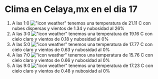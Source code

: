 # Clima en Celaya,mx en el dia 17

1. A las 1:0 !["icon weather"](http://openweathermap.org/img/w/03n.png) tenemos una temperatura de 21.11 C con nubes dispersas y  vientos de 1.34 y nubosidad al 26%
1. A las 3:0 !["icon weather"](http://openweathermap.org/img/w/01n.png) tenemos una temperatura de 19.16 C con cielo claro y  vientos de 0.18 y nubosidad al 0%
1. A las 5:0 !["icon weather"](http://openweathermap.org/img/w/01n.png) tenemos una temperatura de 17.77 C con cielo claro y  vientos de 0.63 y nubosidad al 0%
1. A las 7:0 !["icon weather"](http://openweathermap.org/img/w/01n.png) tenemos una temperatura de 15.76 C con cielo claro y  vientos de 0.66 y nubosidad al 0%
1. A las 9:0 !["icon weather"](http://openweathermap.org/img/w/01d.png) tenemos una temperatura de 17.23 C con cielo claro y  vientos de 0.48 y nubosidad al 0%

